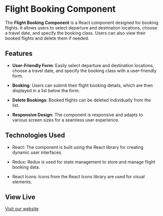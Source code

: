 # Flight Booking Component

The **Flight Booking Component** is a React component designed for booking flights. It allows users to select departure and destination locations, choose a travel date, and specify the booking class. Users can also view their booked flights and delete them if needed.

## Features

- **User-Friendly Form**: Easily select departure and destination locations, choose a travel date, and specify the booking class with a user-friendly form.

- **Booking**: Users can submit their flight booking details, which are then displayed in a list below the form.

- **Delete Bookings**: Booked flights can be deleted individually from the list.

- **Responsive Design**: The component is responsive and adapts to various screen sizes for a seamless user experience.

## Technologies Used

- React: The component is built using the React library for creating dynamic user interfaces.

- Redux: Redux is used for state management to store and manage flight booking data.

- React Icons: Icons from the React Icons library are used for visual elements.

## View Live 
[Visit our website](https://www.example.com)